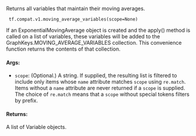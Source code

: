 
Returns all variables that maintain their moving averages.

```
 tf.compat.v1.moving_average_variables(scope=None)
```

If an ExponentialMovingAverage object is created and the apply() method is called on a list of variables, these variables will be added to the GraphKeys.MOVING_AVERAGE_VARIABLES collection. This convenience function returns the contents of that collection.
#### Args:
- `scope`: (Optional.) A string. If supplied, the resulting list is filtered to include only items whose `name` attribute matches `scope` using `re.match`. Items without a `name` attribute are never returned if a `scope` is supplied. The choice of `re.match` means that a `scope` without special tokens filters by prefix.
#### Returns:

A list of Variable objects.

